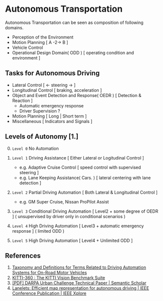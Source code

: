 # Autonomous Transportation

Autonomous Transportation can be seen as composition of following domains.

- Perception of the Environment
- Motion Planning [ A -2-> B ]
- Vehicle Control
- Operational Design Domain( ODD ) [ operating condition and environment ]

## Tasks for Autonomous Driving

- Lateral Control [ <- steering -> ]
- Longitudinal Control [ braking, acceleration ]
- Object and Event Detection and Response( OEDR ) [ Detection & Reaction ]
  - Automatic emergency response
  - Driver Supervision ?
- Motion Planning [ Long | Short term ]
- Miscellaneous [ Indicators and Signals ]

## Levels of Autonomy [1.]

0. `Level 0` No Automation

1. `Level 1` Driving Assistance [ Either Lateral or Logitudinal Control ]
   
   - e.g. Adaptive Cruise Control [ speed control with supervised steering ]
   - e.g. Lane Keeping Assistance( Cars. ) [ lateral centering with lane detection ]

2. `Level 2` Partial Driving Automation  [ Both Lateral & Longitudinal Control ]
   
   - e.g. GM Super Cruise, Nissan ProPilot Assist

3. `Level 3` Conditional Driving Automation [ Level2 + some degree of OEDR ] ( unsupervised by driver only in conditional scenarios ) 

4. `Level 4` High Driving Automation [ Level3 + automatic emergency response ] ( limited ODD )

5. `Level 5` High Driving Automation [ Level4 + Unlimited ODD ]

## References

1. [Taxonomy and Definitions for Terms Related to Driving Automation Systems for On-Road Motor Vehicles ](https://www.sae.org/standards/content/j3016_202104/)
2. [KITTI-360 : The KITTI Vision Benchmark Suite ](http://www.cvlibs.net/datasets/kitti/)
3. [[PDF] DARPA Urban Challenge Technical Paper | Semantic Scholar](https://www.semanticscholar.org/paper/DARPA-Urban-Challenge-Technical-Paper-Reinholtz-Alberi/c10acd8c64790f7d040ea6f01d7b26b1d9a442db?p2df)
4. [Lanelets: Efficient map representation for autonomous driving | IEEE Conference Publication | IEEE Xplore](https://ieeexplore.ieee.org/abstract/document/6856487)